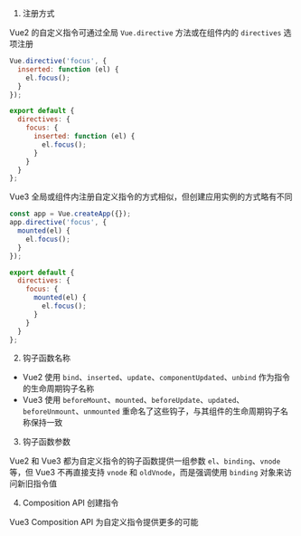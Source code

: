 1. 注册方式

Vue2 的自定义指令可通过全局 `Vue.directive` 方法或在组件内的 `directives` 选项注册

```JavaScript
Vue.directive('focus', {
  inserted: function (el) {
    el.focus();
  }
});

export default {
  directives: {
    focus: {
      inserted: function (el) {
        el.focus();
      }
    }
  }
};
```

Vue3 全局或组件内注册自定义指令的方式相似，但创建应用实例的方式略有不同

```JavaScript
const app = Vue.createApp({});
app.directive('focus', {
  mounted(el) {
    el.focus();
  }
});

export default {
  directives: {
    focus: {
      mounted(el) {
        el.focus();
      }
    }
  }
};
```

2. 钩子函数名称

- Vue2 使用 `bind`、`inserted`、`update`、`componentUpdated`、`unbind` 作为指令的生命周期钩子名称
- Vue3 使用 `beforeMount`、`mounted`、`beforeUpdate`、`updated`、`beforeUnmount`、`unmounted` 重命名了这些钩子，与其组件的生命周期钩子名称保持一致

3. 钩子函数参数

Vue2 和 Vue3 都为自定义指令的钩子函数提供一组参数 `el`、`binding`、`vnode` 等，但 Vue3 不再直接支持 `vnode` 和 `oldVnode`，而是强调使用 `binding` 对象来访问新旧指令值

4. Composition API 创建指令

Vue3 Composition API 为自定义指令提供更多的可能
